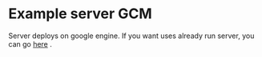 Example server GCM
============================

Server deploys on google engine. If you want uses already run server, you can go <a href="http://goo.gl/0yx7w8">here</a> . 
